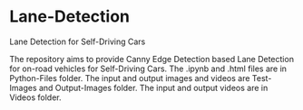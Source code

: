 # Lane-Detection

Lane Detection for Self-Driving Cars

The repository aims to provide Canny Edge Detection based Lane Detection for on-road vehicles for Self-Driving Cars.
The .ipynb and .html files are in Python-Files folder.
The input and output images and videos are Test-Images and Output-Images folder.
The input and output videos are in Videos folder.

